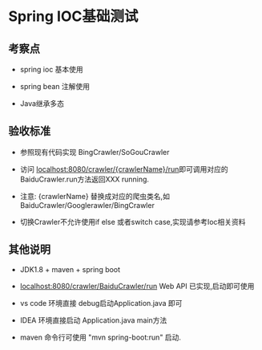 # Spring IOC基础测试

## 考察点

- spring ioc 基本使用

- spring bean 注解使用

- Java继承多态

## 验收标准

- 参照现有代码实现 BingCrawler/SoGouCrawler

- 访问 [localhost:8080/crawler/{crawlerName}/run](localhost:8080/crawler/{爬虫名称:如BaiduCrawler}/run)即可调用对应的BaiduCrawler.run方法返回XXX running.

- 注意: {crawlerName} 替换成对应的爬虫类名,如 BaiduCrawler/Googlerawler/BingCrawler

- 切换Crawler不允许使用if else 或者switch case,实现请参考Ioc相关资料

## 其他说明

- JDK1.8 + maven + spring boot

- [localhost:8080/crawler/BaiduCrawler/run](localhost:8080/crawler/{爬虫名称:如BaiduCrawler}/run) Web API 已实现,启动即可使用

- vs code 环境直接 debug启动Application.java 即可

- IDEA 环境直接启动 Application.java main方法

- maven 命令行可使用 "mvn spring-boot:run" 启动. 